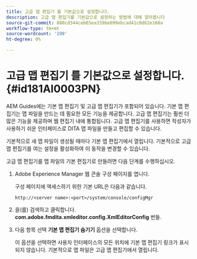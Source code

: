 ```yaml
---
title: 고급 맵 편집기 를 기본값으로 설정합니다.
description: 고급 맵 편집기를 기본값으로 설정하는 방법에 대해 알아봅니다
source-git-commit: 880cd344ceb65ea339be699ebcad41c0d62e168a
workflow-type: tm+mt
source-wordcount: '199'
ht-degree: 0%

---
```


# 고급 맵 편집기 를 기본값으로 설정합니다. {#id181AI0003PN}

AEM Guides에는 기본 맵 편집기 및 고급 맵 편집기가 포함되어 있습니다. 기본 맵 편집기는 맵 파일을 만드는 데 필요한 모든 기능을 제공합니다. 고급 맵 편집기는 훨씬 더 많은 기능을 제공하며 웹 편집기 내에 통합됩니다. 고급 맵 편집기를 사용하면 작성자가 사용하기 쉬운 인터페이스로 DITA 맵 파일을 만들고 편집할 수 있습니다.

기본적으로 새 맵 파일이 생성될 때마다 기본 맵 편집기에서 열립니다. 기본적으로 고급 맵 편집기를 여는 설정을 활성화하여 이 동작을 변경할 수 있습니다.

고급 맵 편집기를 맵 파일의 기본 편집기로 만들려면 다음 단계를 수행하십시오.

1. Adobe Experience Manager 웹 콘솔 구성 페이지를 엽니다.

   구성 페이지에 액세스하기 위한 기본 URL은 다음과 같습니다.

   ```http
   http://<server name>:<port>/system/console/configMgr
   ```

1. 을(를) 검색하고 클릭합니다. **com.adobe.fmdita.xmleditor.config.XmlEditorConfig** 번들.

1. 다음 항목 선택 **기본 맵 편집기 숨기기** 옵션을 선택합니다.

   이 옵션을 선택하면 사용자 인터페이스의 모든 위치에 기본 맵 편집기 링크가 표시되지 않습니다. 기본적으로 맵 파일은 고급 맵 편집기에서 열립니다.

